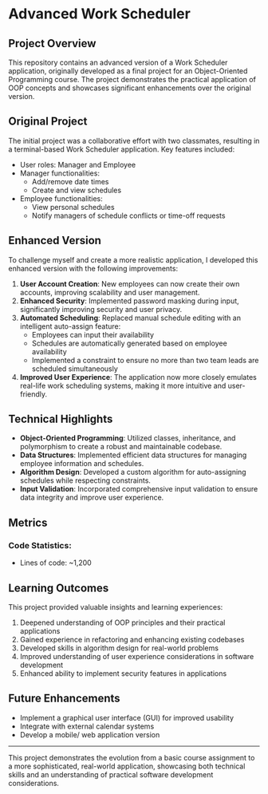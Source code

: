 <h1>Advanced Work Scheduler</h1>

<h2>Project Overview</h2>

<p>This repository contains an advanced version of a Work Scheduler application, originally developed as a final project for an Object-Oriented Programming course. The project demonstrates the practical application of OOP concepts and showcases significant enhancements over the original version.</p>

<h2>Original Project</h2>

<p>The initial project was a collaborative effort with two classmates, resulting in a terminal-based Work Scheduler application. Key features included:</p>

<ul>
  <li>User roles: Manager and Employee</li>
  <li>Manager functionalities:
    <ul>
      <li>Add/remove date times</li>
      <li>Create and view schedules</li>
    </ul>
  </li>
  <li>Employee functionalities:
    <ul>
      <li>View personal schedules</li>
      <li>Notify managers of schedule conflicts or time-off requests</li>
    </ul>
  </li>
</ul>

<h2>Enhanced Version</h2>

<p>To challenge myself and create a more realistic application, I developed this enhanced version with the following improvements:</p>

<ol>
  <li><strong>User Account Creation</strong>: New employees can now create their own accounts, improving scalability and user management.</li>
  <li><strong>Enhanced Security</strong>: Implemented password masking during input, significantly improving security and user privacy.</li>
  <li><strong>Automated Scheduling</strong>: Replaced manual schedule editing with an intelligent auto-assign feature:
    <ul>
      <li>Employees can input their availability</li>
      <li>Schedules are automatically generated based on employee availability</li>
      <li>Implemented a constraint to ensure no more than two team leads are scheduled simultaneously</li>
    </ul>
  </li>
  <li><strong>Improved User Experience</strong>: The application now more closely emulates real-life work scheduling systems, making it more intuitive and user-friendly.</li>
</ol>

<h2>Technical Highlights</h2>

<ul>
  <li><strong>Object-Oriented Programming</strong>: Utilized classes, inheritance, and polymorphism to create a robust and maintainable codebase.</li>
  <li><strong>Data Structures</strong>: Implemented efficient data structures for managing employee information and schedules.</li>
  <li><strong>Algorithm Design</strong>: Developed a custom algorithm for auto-assigning schedules while respecting constraints.</li>
  <li><strong>Input Validation</strong>: Incorporated comprehensive input validation to ensure data integrity and improve user experience.</li>
</ul>

<h2>Metrics</h2>

<h3>Code Statistics:</h3>
<ul>
  <li>Lines of code: ~1,200</li>
</ul>

<h2>Learning Outcomes</h2>

<p>This project provided valuable insights and learning experiences:</p>

<ol>
  <li>Deepened understanding of OOP principles and their practical applications</li>
  <li>Gained experience in refactoring and enhancing existing codebases</li>
  <li>Developed skills in algorithm design for real-world problems</li>
  <li>Improved understanding of user experience considerations in software development</li>
  <li>Enhanced ability to implement security features in applications</li>
</ol>

<h2>Future Enhancements</h2>

<ul>
  <li>Implement a graphical user interface (GUI) for improved usability</li>
  <li>Integrate with external calendar systems</li>
  <li>Develop a mobile/ web application version</li>
</ul>

<hr>

<p>This project demonstrates the evolution from a basic course assignment to a more sophisticated, real-world application, showcasing both technical skills and an understanding of practical software development considerations.</p>
